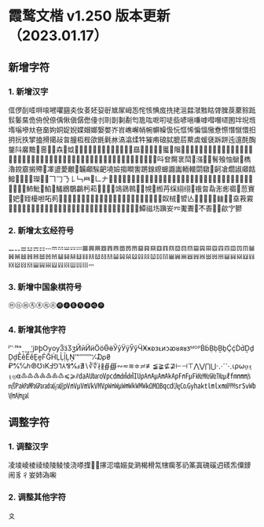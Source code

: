 # 霞鹜文楷 v1.250 版本更新（2023.01.17）

## 新增字符

### 1. 新增汉字

㑌㑩㓦㗏㗑㗒㘄㘗㘥㚐㚢㚣㚰㚽㝀㝿㞘㟂㤅㤞㤥㥏㧀㧥㧯㴩㵘㶁㽒䀦䏿䐛䓞䕷䝋䟡䯼䰀䵤佹侜侻倷偊偢傎僝僽儓刌刵剒剚劀匄卼吰呝咑唗啙喭嗈嗛嘑嘒噆嚃圂坢堄堩堶塕墋夶夿奤姁姛娖婗媟媢嫏嫛嫳岕岧嶕嶰帩帵幈幧忣忨恇悕惼愊慠憃憏憯憱懁抇抈抏抶揅搕搰擖敁曶朣枑梐欿毷氉沝滈潝煣牪獕痏硠脦膍茩藂虡蝯褎跅跰迍邅酕醄鋬阧黁黵𠲎𠷡𡏋𡒄𡘙𡚽𡛟𡥆𡮐𡰦𢖿𢫬𢱉𣨼𣭲𣱼𤛭𤞶𤯕𤲶𤾩𥉳𥥷𦨩𧋡𧋱𧏾𨃅𨻧𪎊𪞝𪟧𪣝𪯡𪾔𫉁𫌨𫍟𫖔𫖹𫘤𫚒𫜨𫣊𫭪𫰰𫵼𫼝𬑗𬘵𬢊𬣀𬧀𬭣𭄹𭑵𭱊𭻙𮉬𮉯𮔂𮙊𮙋𮝵𮝹𮤲𮩝𮩞𮪥𮭦𮯙𰃷𰟘𰣊𰵴𱂱𱃺𱇣呌奆臋衺鬦𱰾漒𣱾𤘧鬌飱怞鷈𣈶檇瀂鎲霢摋殢𦪽凙盨薆覼𧦧韛顣騃䶕墝嬐搊瞷讆蹡䤼縩䗻讔讟輀轘閟驐𪁏䶗凔爓諔顑餂鱍𱏱𱤏𲉅𨶈𤪤𱳪𱏿𠃍𠃌𠄎𠄌𠃑𦥯𰃮𠃊𠂇𱚦𱛥𱖇𱸥𲄗𲈵𱑞𱗩𱯍𲄚𱯄𲂄𫠤𠕁𫶧𢎨𠀎𦥔𭠍𱼀𣥂𡗜𭃂𠂒𧰨𱇑𱇒𱇫𱇻𱈃𱈌𱊌𱊬𱊳𬎞𧬞䰽魮𩶯䱤𩹂鱃鶋鸀鸓杇萂𫁡𱉻𱊊𬸢鴗鵎鷎𰽽𨦡覙𡍷縆䒟䌽䋚䌻𦈖䄉㫚𡦀浵烿禵𰨖䓤賨𰷥妑𬘢臸櫌𠵆𠰴茢𰂎𬙆𫉄𫍙𰵩𬤨𬂉𰽼𬭍𬬰𬭨𫜩𰁸𮆏𰬪𫄶𬢋𰵦𰵤𫥎𠋂𰀡𰀢臤㭜𢪘㿢亾𠄏𤙖𦊞𦒹𨛍𨰻𱮸𱰛㙓䓮霚𭱉𠄔𡨸𡦂𠬠𠄩𠀧𦊚𠄼𠄻𠄶𦉱𠔭𠃩𨑮𨒒𨔿𤾓𠦳𱑕𠤩𬙞𪜃𠀫𠀪𱰗𭉝𱱿𬴐鱏禌㘯蹎𡚴㓁魙聻𫆏𣎴𠀾𠁞𫈉歈㝋鬰

### 2. 新增太玄经符号

⚊⚋⚌⚍⚎⚏𝌀𝌁𝌂𝌃𝌄𝌅𝌆𝌇𝌈𝌉𝌊𝌋𝌌𝌍𝌎𝌏𝌐𝌑𝌒𝌓𝌔𝌕𝌖𝌗𝌘𝌙𝌚𝌛𝌜𝌝𝌞𝌟𝌠𝌡𝌢𝌣𝌤𝌥𝌦𝌧𝌨𝌩𝌪𝌫𝌬𝌭𝌮𝌯𝌰𝌱𝌲𝌳𝌴𝌵𝌶𝌷𝌸𝌹𝌺𝌻𝌼𝌽𝌾𝌿𝍀𝍁𝍂𝍃𝍄𝍅𝍆𝍇𝍈𝍉𝍊𝍋𝍌𝍍𝍎𝍏𝍐𝍑𝍒𝍓𝍔𝍕𝍖⎓

### 3. 新增中国象棋符号

🩠🩡🩢🩣🩤🩥🩦🩧🩨🩩🩪🩫🩬🩭

### 4. 新增其他字符

ʲʺˑˡˢˣˬ˯˰˷̛ϳϷϸѸѹӞӟӠӡӢӣӤӥӦӧӪӫӮӯӰӱӲӳӴӾӿᴆᴈᴌᴎᴐᴔᴕᴙᴚᴣᴹᴼᴾḂḃḄḅḆḇḈḉḊḋḎḏḐḑḔḕḖḗḚḛḞḠḢḶḸḹḺṈ‛‟‴‶‷⁒₯₴₽℁℆ℎ℗℧℩KℲ⅁⅂⅄⅋⅍ⅎ∄∖∛∜∤∦∯∰∾≂≋≑≓≢≨≩⊈⊉⊢⊣⊤⋀⋁⋂⋃⋅⋰⋱⍳⍴⍵⍶⍷⍸⍹⍺♳♴♵♶♷♸♹⩽⩾⫽㍲㍳㍴㍵㍶㍷㍸㍹㍺㎀㎁㎂㎃㎄㎊㎋㎌㎑㎒㎓㎔㎕㎙㎚㎧㎨㎩㎪㎫㎬㎭㎮㎯㎴㎵㎶㎷㎸㎹㎺㎻㎼㎽㎾㎿㏀㏁㏃㏅㏆㏇㏉㏊㏏㏐㏓㏖㏙㏛㏜㏝㏞㏟㏿

## 调整字符

### 1. 调整汉字

凌堎崚棱祾绫陵鲮㥄浇嗏擛𰹬𱅋㩟涊噏嫋夋㶉楬榾氝犗瘸苳礽筿寘磈磎迌𥖄炁僳䥑闹豸彳妛姉溈啝

### 2. 调整其他字符

〩
